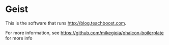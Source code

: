 # Geist

This is the software that runs http://blog.teachboost.com.

For more information, see
https://github.com/mikegioia/phalcon-boilerplate for more info
